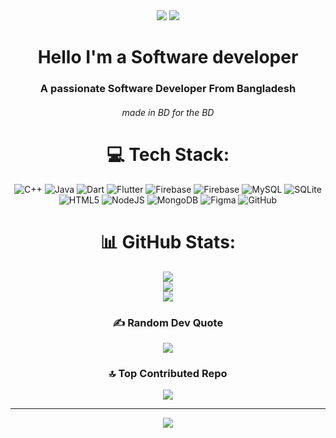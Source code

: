 
<div align="center"> <img hight="300" src="[image](https://github.com/user-attachments/assets/7f81b930-6422-4d4f-a52f-c984b7de0972)
">

<img hight="300" src="[https://images.pexels.com/photos/577585/pexels-photo-577585.jpeg?auto=compress&cs=tinysrgb&w=1260&h=750&dpr=1](https://encrypted-tbn0.gstatic.com/images?q=tbn:ANd9GcRV1EhkMJIoUejaBeClBlA_rN31N-XVtuqYHg&](https://encrypted-tbn0.gstatic.com/images?q=tbn:ANd9GcRV1EhkMJIoUejaBeClBlA_rN31N-XVtuqYHg&s](https://drive.google.com/file/d/1mghxnxgbnaSW_KlhUM3iXN8PgN58prCD/view?usp=sharing)">


</div>

<h1 align="center">Hello I'm a Software developer</h1>
<h3 align="center">A passionate Software Developer From Bangladesh</h3>
<h6 align="center">made in BD for the BD</h6>


<div align="center">


# 💻 Tech Stack:
![C++](https://img.shields.io/badge/c++-%2300599C.svg?style=for-the-badge&logo=c%2B%2B&logoColor=white) ![Java](https://img.shields.io/badge/java-%23ED8B00.svg?style=for-the-badge&logo=openjdk&logoColor=white) ![Dart](https://img.shields.io/badge/dart-%230175C2.svg?style=for-the-badge&logo=dart&logoColor=white) ![Flutter](https://img.shields.io/badge/Flutter-%2302569B.svg?style=for-the-badge&logo=Flutter&logoColor=white) ![Firebase](https://img.shields.io/badge/firebase-%23039BE5.svg?style=for-the-badge&logo=firebase) ![Firebase](https://img.shields.io/badge/firebase-a08021?style=for-the-badge&logo=firebase&logoColor=ffcd34) ![MySQL](https://img.shields.io/badge/mysql-4479A1.svg?style=for-the-badge&logo=mysql&logoColor=white) ![SQLite](https://img.shields.io/badge/sqlite-%2307405e.svg?style=for-the-badge&logo=sqlite&logoColor=white) ![HTML5](https://img.shields.io/badge/html5-%23E34F26.svg?style=for-the-badge&logo=html5&logoColor=white) ![NodeJS](https://img.shields.io/badge/node.js-6DA55F?style=for-the-badge&logo=node.js&logoColor=white) ![MongoDB](https://img.shields.io/badge/MongoDB-%234ea94b.svg?style=for-the-badge&logo=mongodb&logoColor=white) ![Figma](https://img.shields.io/badge/figma-%23F24E1E.svg?style=for-the-badge&logo=figma&logoColor=white) ![GitHub](https://img.shields.io/badge/github-%23121011.svg?style=for-the-badge&logo=github&logoColor=white)
# 📊 GitHub Stats:
![](https://github-readme-stats.vercel.app/api?username=azizarrahmanmiju&theme=transparent&hide_border=false&include_all_commits=true&count_private=false)<br/>
![](https://github-readme-streak-stats.herokuapp.com/?user=azizarrahmanmiju&theme=transparent&hide_border=false)<br/>
![](https://github-readme-stats.vercel.app/api/top-langs/?username=azizarrahmanmiju&theme=transparent&hide_border=false&include_all_commits=true&count_private=false&layout=compact)

### ✍️ Random Dev Quote
![](https://quotes-github-readme.vercel.app/api?type=horizontal&theme=tokyonight)

### 🔝 Top Contributed Repo
![](https://github-contributor-stats.vercel.app/api?username=azizarrahmanmiju&limit=5&theme=transparent&combine_all_yearly_contributions=true)

---
[![](https://visitcount.itsvg.in/api?id=azizarrahmanmiju&icon=0&color=0)](https://visitcount.itsvg.in)
</div>

<!-- Proudly created with GPRM ( https://gprm.itsvg.in ) -->
